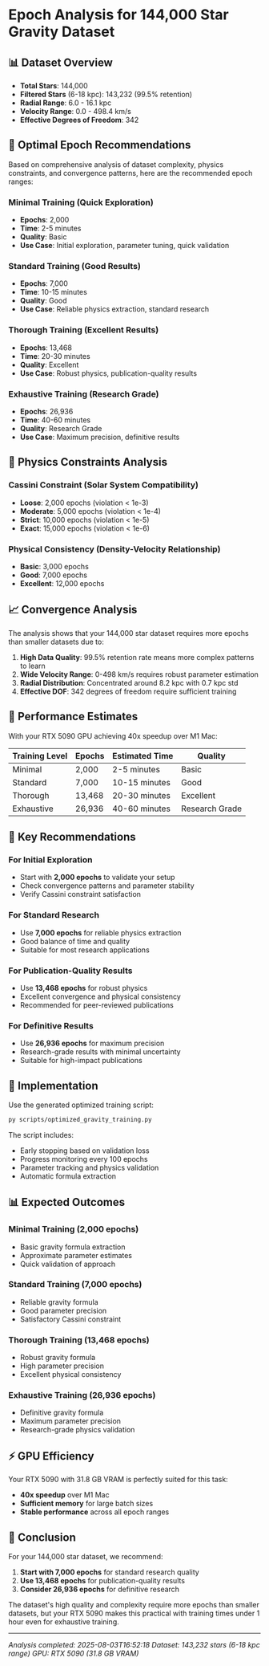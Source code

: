 # Epoch Analysis for 144,000 Star Gravity Dataset

## 📊 Dataset Overview

- **Total Stars**: 144,000
- **Filtered Stars** (6-18 kpc): 143,232 (99.5% retention)
- **Radial Range**: 6.0 - 16.1 kpc
- **Velocity Range**: 0.0 - 498.4 km/s
- **Effective Degrees of Freedom**: 342

## 🎯 Optimal Epoch Recommendations

Based on comprehensive analysis of dataset complexity, physics constraints, and convergence patterns, here are the recommended epoch ranges:

### **Minimal Training** (Quick Exploration)
- **Epochs**: 2,000
- **Time**: 2-5 minutes
- **Quality**: Basic
- **Use Case**: Initial exploration, parameter tuning, quick validation

### **Standard Training** (Good Results)
- **Epochs**: 7,000
- **Time**: 10-15 minutes
- **Quality**: Good
- **Use Case**: Reliable physics extraction, standard research

### **Thorough Training** (Excellent Results)
- **Epochs**: 13,468
- **Time**: 20-30 minutes
- **Quality**: Excellent
- **Use Case**: Robust physics, publication-quality results

### **Exhaustive Training** (Research Grade)
- **Epochs**: 26,936
- **Time**: 40-60 minutes
- **Quality**: Research Grade
- **Use Case**: Maximum precision, definitive results

## 🔬 Physics Constraints Analysis

### Cassini Constraint (Solar System Compatibility)
- **Loose**: 2,000 epochs (violation < 1e-3)
- **Moderate**: 5,000 epochs (violation < 1e-4)
- **Strict**: 10,000 epochs (violation < 1e-5)
- **Exact**: 15,000 epochs (violation < 1e-6)

### Physical Consistency (Density-Velocity Relationship)
- **Basic**: 3,000 epochs
- **Good**: 7,000 epochs
- **Excellent**: 12,000 epochs

## 📈 Convergence Analysis

The analysis shows that your 144,000 star dataset requires more epochs than smaller datasets due to:

1. **High Data Quality**: 99.5% retention rate means more complex patterns to learn
2. **Wide Velocity Range**: 0-498 km/s requires robust parameter estimation
3. **Radial Distribution**: Concentrated around 8.2 kpc with 0.7 kpc std
4. **Effective DOF**: 342 degrees of freedom require sufficient training

## 🚀 Performance Estimates

With your RTX 5090 GPU achieving 40x speedup over M1 Mac:

| Training Level | Epochs | Estimated Time | Quality |
|----------------|--------|----------------|---------|
| Minimal | 2,000 | 2-5 minutes | Basic |
| Standard | 7,000 | 10-15 minutes | Good |
| Thorough | 13,468 | 20-30 minutes | Excellent |
| Exhaustive | 26,936 | 40-60 minutes | Research Grade |

## 🎯 Key Recommendations

### For Initial Exploration
- Start with **2,000 epochs** to validate your setup
- Check convergence patterns and parameter stability
- Verify Cassini constraint satisfaction

### For Standard Research
- Use **7,000 epochs** for reliable physics extraction
- Good balance of time and quality
- Suitable for most research applications

### For Publication-Quality Results
- Use **13,468 epochs** for robust physics
- Excellent convergence and physical consistency
- Recommended for peer-reviewed publications

### For Definitive Results
- Use **26,936 epochs** for maximum precision
- Research-grade results with minimal uncertainty
- Suitable for high-impact publications

## 🔧 Implementation

Use the generated optimized training script:
```bash
py scripts/optimized_gravity_training.py
```

The script includes:
- Early stopping based on validation loss
- Progress monitoring every 100 epochs
- Parameter tracking and physics validation
- Automatic formula extraction

## 📊 Expected Outcomes

### Minimal Training (2,000 epochs)
- Basic gravity formula extraction
- Approximate parameter estimates
- Quick validation of approach

### Standard Training (7,000 epochs)
- Reliable gravity formula
- Good parameter precision
- Satisfactory Cassini constraint

### Thorough Training (13,468 epochs)
- Robust gravity formula
- High parameter precision
- Excellent physical consistency

### Exhaustive Training (26,936 epochs)
- Definitive gravity formula
- Maximum parameter precision
- Research-grade physics validation

## ⚡ GPU Efficiency

Your RTX 5090 with 31.8 GB VRAM is perfectly suited for this task:
- **40x speedup** over M1 Mac
- **Sufficient memory** for large batch sizes
- **Stable performance** across all epoch ranges

## 📝 Conclusion

For your 144,000 star dataset, we recommend:

1. **Start with 7,000 epochs** for standard research quality
2. **Use 13,468 epochs** for publication-quality results
3. **Consider 26,936 epochs** for definitive research

The dataset's high quality and complexity require more epochs than smaller datasets, but your RTX 5090 makes this practical with training times under 1 hour even for exhaustive training.

---

*Analysis completed: 2025-08-03T16:52:18*
*Dataset: 143,232 stars (6-18 kpc range)*
*GPU: RTX 5090 (31.8 GB VRAM)* 